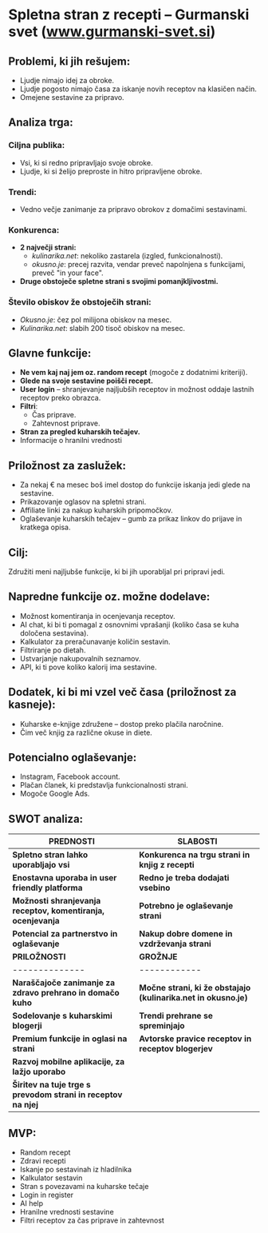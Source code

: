# Spletna stran z recepti – Gurmanski svet (www.gurmanski-svet.si)

## Problemi, ki jih rešujem:
- Ljudje nimajo idej za obroke.
- Ljudje pogosto nimajo časa za iskanje novih receptov na klasičen način.
- Omejene sestavine za pripravo.

## Analiza trga:

### Ciljna publika:
- Vsi, ki si redno pripravljajo svoje obroke.
- Ljudje, ki si želijo preproste in hitro pripravljene obroke.

### Trendi:
- Vedno večje zanimanje za pripravo obrokov z domačimi sestavinami.

### Konkurenca:
- **2 največji strani:**
  - *kulinarika.net*: nekoliko zastarela (izgled, funkcionalnosti).
  - *okusno.je*: precej razvita, vendar preveč napolnjena s funkcijami, preveč "in your face".
- **Druge obstoječe spletne strani s svojimi pomanjkljivostmi.**

### Število obiskov že obstoječih strani:
- *Okusno.je*: čez pol milijona obiskov na mesec.
- *Kulinarika.net*: slabih 200 tisoč obiskov na mesec.

## Glavne funkcije:
- **Ne vem kaj naj jem oz. random recept** (mogoče z dodatnimi kriteriji).
- **Glede na svoje sestavine poišči recept.**
- **User login** – shranjevanje najljubših receptov in možnost oddaje lastnih receptov preko obrazca.
- **Filtri**:
  - Čas priprave.
  - Zahtevnost priprave.
- **Stran za pregled kuharskih tečajev.**
- Informacije o hranilni vrednosti

## Priložnost za zaslužek:
- Za nekaj € na mesec boš imel dostop do funkcije iskanja jedi glede na sestavine.
- Prikazovanje oglasov na spletni strani.
- Affiliate linki za nakup kuharskih pripomočkov.
- Oglaševanje kuharskih tečajev – gumb za prikaz linkov do prijave in kratkega opisa.

## Cilj:
Združiti meni najljubše funkcije, ki bi jih uporabljal pri pripravi jedi.

## Napredne funkcije oz. možne dodelave:
- Možnost komentiranja in ocenjevanja receptov.
- AI chat, ki bi ti pomagal z osnovnimi vprašanji (koliko časa se kuha določena sestavina).
- Kalkulator za preračunavanje količin sestavin.
- Filtriranje po dietah.
- Ustvarjanje nakupovalnih seznamov.
- API, ki ti pove koliko kalorij ima sestavine.

## Dodatek, ki bi mi vzel več časa (priložnost za kasneje):
- Kuharske e-knjige združene – dostop preko plačila naročnine.
- Čim več knjig za različne okuse in diete.

## Potencialno oglaševanje:
- Instagram, Facebook account.
- Plačan članek, ki predstavlja funkcionalnosti strani.
- Mogoče Google Ads.

## SWOT analiza:
| **PREDNOSTI** | **SLABOSTI** |
|--------------|------------|
| **Spletno stran lahko uporabljajo vsi** | **Konkurenca na trgu strani in knjig z recepti** |
| **Enostavna uporaba in user friendly platforma** | **Redno je treba dodajati vsebino** |
| **Možnosti shranjevanja receptov, komentiranja, ocenjevanja** | **Potrebno je oglaševanje strani** |
| **Potencial za partnerstvo in oglaševanje** | **Nakup dobre domene in vzdrževanja strani** |
| **PRILOŽNOSTI** | **GROŽNJE** |
|--------------|------------|
| **Naraščajoče zanimanje za zdravo prehrano in domačo kuho** | **Močne strani, ki že obstajajo (kulinarika.net in okusno.je)** |
| **Sodelovanje s kuharskimi blogerji** | **Trendi prehrane se spreminjajo** |
| **Premium funkcije in oglasi na strani** | **Avtorske pravice receptov in receptov blogerjev** |
| **Razvoj mobilne aplikacije, za lažjo uporabo** |  |
| **Širitev na tuje trge s prevodom strani in receptov na njej** |  |

## MVP:
- Random recept
- Zdravi recepti
- Iskanje po sestavinah iz hladilnika
- Kalkulator sestavin
- Stran s povezavami na kuharske tečaje
- Login in register
- AI help
- Hranilne vrednosti sestavine
- Filtri receptov za čas priprave in zahtevnost


